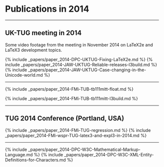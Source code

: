 
# Publications in 2014


<hr class="conference-start">

## UK-TUG meeting in 2014

Some video footage from the meeting in November 2014 on LaTeX2e and LaTeX3 development topics. 

{% include _papers/paper_2014-DPC-UKTUG-Fixing-LaTeX2e.md %}
{% include _papers/paper_2014-JAW-UKTUG-Reliable-releases-l3build.md %}
{% include _papers/paper_2014-JAW-UKTUG-Case-changing-in-the-Unicode-world.md %}

<hr class="conference-end">




{% include _papers/paper_2014-FMi-TUB-tb111mitt-float.md %}

{% include _papers/paper_2014-FMi-TUB-tb111mitt-l3build.md %}



<hr class="conference-start">

##  TUG 2014 Conference (Portland, USA)

{% include _papers/paper_2014-FMi-TUG-regression.md %}
{% include _papers/paper_2014-FMi-wspr-TUG-latex3-and-expl3-in-2014.md %}

<hr class="conference-end">


{% include _papers/paper_2014-DPC-W3C-Mathematical-Markup-Language.md %}
{% include _papers/paper_2014-DPC-W3C-XML-Entity-Definitions-for-Characters.md %}
